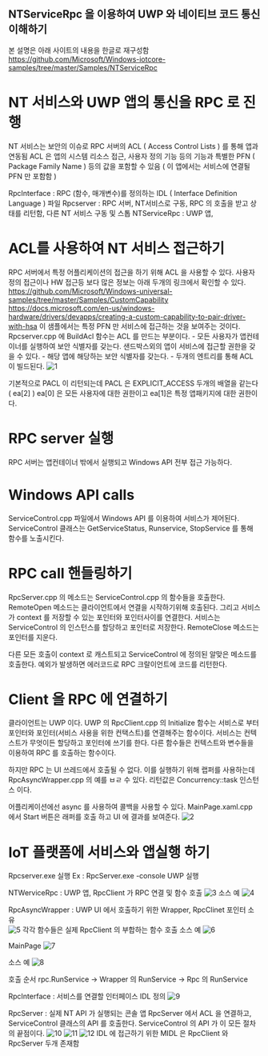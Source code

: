 ## NTServiceRpc 을 이용하여 UWP 와 네이티브 코드 통신 이해하기 

본 설명은 아래 사이트의 내용을 한글로 재구성함 
https://github.com/Microsoft/Windows-iotcore-samples/tree/master/Samples/NTServiceRpc


# NT 서비스와 UWP 앱의 통신을 RPC 로 진행 
NT 서비스는 보안의 이슈로 RPC 서버의 ACL ( Access Control Lists ) 를 통해 앱과 연동됨 
ACL 은 앱의 시스템 리소스 접근, 사용자 정의 기능 등의 기능과 특별한 PFN ( Package Family Name ) 등의 값을 포함할 수 있음 ( 이 앱에서는 서비스에 연결될 PFN 만 포함함 ) 

RpcInterface : RPC (함수, 매개변수)를 정의하는  IDL ( Interface Definition Language ) 파일 
Rpcserver : RPC 서버, NT서비스로 구동, RPC 의 호출을 받고 상태를 리턴함, 다른 NT 서비스 구동 및 스톱 
NTServiceRpc : UWP 앱, 

# ACL를 사용하여 NT 서비스 접근하기 
RPC 서버에서 특정 어플리케이션의 접근을 하기 위해 ACL 을 사용할 수 있다. 
사용자 정의 접근이나 HW 접근등 보다 많은 정보는 아래 두개의 링크에서 확인할 수 있다. 
	https://github.com/Microsoft/Windows-universal-samples/tree/master/Samples/CustomCapability
	https://docs.microsoft.com/en-us/windows-hardware/drivers/devapps/creating-a-custom-capability-to-pair-driver-with-hsa 
이 샘플에서는 특정 PFN 만 서비스에 접근하는 것을 보여주는 것이다. 
Rpcserver.cpp 에 BuildAcl 함수는 ACL 를 만드는 부분이다. 
	- 모든 사용자가 앱컨테이너를 실행하여 보안 식별자를 갖는다. 샌드박스외의 앱이 서비스에 접근할 권한을 갖을 수 있다. 
	- 해당 앱에 해당하는 보안 식별자를 갖는다. 
	- 두개의 엔트리를 통해 ACL 이 빌드된다. 
![1](image/1.png)


기본적으로 PACL 이 리턴되는데 PACL 은 EXPLICIT_ACCESS 두개의 배열을 같는다 ( ea[2] )  ea[0] 은 모든 사용자에 대한 권한이고 ea[1]은 특정 앱패키지에 대한 권한이다. 

# RPC server 실행 
RPC 서버는 앱컨테이너 밖에서 실행되고 Windows API 전부 접근 가능하다. 

# Windows API calls 
ServiceControl.cpp 파일에서 Windows API 를 이용하여 서비스가 제어된다. 
ServiceControl 클래스는 GetServiceStatus, Runservice, StopService 를 통해 함수를 노출시킨다. 

# RPC call 핸들링하기 
RpcServer.cpp 의 메소드는 ServiceControl.cpp 의 함수들을 호출한다. RemoteOpen 메소드는 클라이언트에서 연결을 시작하기위해 호출된다. 그리고 서비스가 context 를 저장할 수 있는 포인터와 포인터사이를 연결한다. 서비스는 ServiceControl 의 인스턴스를 할당하고 포인터로 저장한다. RemoteClose 메소드는 포인터를 지운다. 

다른 모든 호출이 context 로 캐스트되고 ServiceControl 에 정의된 알맞은 메소드를 호출한다. 예외가 발생하면 에러코드로 RPC 크랄이언트에 코드를 리턴한다. 


# Client 을 RPC 에 연결하기 
클라이언트는 UWP 이다. UWP 의 RpcClient.cpp 의 Initialize 함수는 서비스로 부터 포인터와 포인터(서비스 사용을 위한 컨택스트)를 연결해주는 함수이다. 
서비스는 컨텍스트가 무엇이든 할당하고 포인터에 쓰기를 한다. 다른 함수들은 컨텍스트와 변수들을 이용하여 RPC 를 호출하는 함수이다. 

하지만 RPC 는 UI 쓰레드에서 호출될 수 없다. 이를 실행하기 위해 랩퍼를 사용하는데 RpcAsyncWrapper.cpp 의 예를 ㅂㄹ 수 있다. 리턴값은 Concurrency::task 인스턴스 이다. 

어플리케이션에선 async 를 사용하여 콜백을 사용할 수 있다. MainPage.xaml.cpp 에서 Start 버튼은 래퍼를 호출 하고 UI 에 결과를 보여준다. 
![2](image/2.png)


# IoT 플랫폼에 서비스와 앱실행 하기 
Rpcserver.exe 실행
Ex : RpcServer.exe -console 
UWP 실행 


NTWerviceRpc : UWP 앱, 
RpcClient 가 RPC 연결 및 함수 호출 
![3](image/3.png)
소스 예 
![4](image/4.png)

RpcAsyncWrapper : UWP UI 에서 호출하기 위한 Wrapper, RpcClinet 포인터 소유  
![5](image/5.png)
각각 함수들은 실제 RpcClient 의 부합하는 함수 호출 
소스 예 
![6](image/6.png)


MainPage 
![7](image/7.png)

소스 예 
![8](image/8.png)

호출 순서 
rpc.RunService -> Wrapper 의 RunService -> Rpc 의 RunService 

RpcInterface : 서비스를 연결할 인터페이스 IDL 정의 
![9](image/9.png)

RpcServer : 실제 NT API 가 실행되는 콘솔 앱 
RpcServer 에서 ACL 을 연결하고, ServiceControl 클래스의 API 를 호출한다. 
ServiceControl 의 API 가 이 모든 절차의 끝점이다. 
![10](image/10.png)
![11](image/11.png)
![12](image/12.png)
IDL 에 접근하기 위한 MIDL 은 RpcClient 와 RpcServer 두개 존재함 

